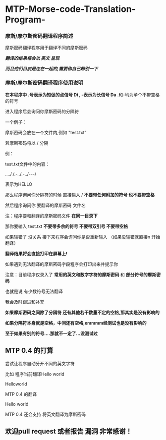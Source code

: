 # MTP-Morse-code-Translation-Program-

### 摩斯/摩尔斯密码翻译程序简述

摩斯密码翻译程序用于翻译不同的摩斯密码

***翻译的结果将会以 英文 呈现***

***而且他们目前是连在一起的,需要你自己辨别一下***

### 摩斯/摩尔斯密码翻译程序使用说明


**在本程序中 .号表示为短促的点信号 Di  ,  -表示为长信号 Da**  .和-均为单个不带空格的符号

进入程序后会询问你摩斯密码的分隔符 

一个例子：

摩斯密码会放在一个文件内,例如 "test.txt"

若摩斯密码将以 / 分隔  

例：

test.txt文件中的内容：

...././.-../.-../---/

表示为HELLO

那么程序询问你分隔符的时候 直接输入 /  **不要带任何附加的符号 也不要带空格**

然后程序询问你 要翻译的摩斯密码 文件名  

注：程序要和翻译的摩斯密码文件 **在同一目录下**

那你要输入 test.txt  **不要带多余的符号 不要带双引号 不要带空格**

如果输错了 没关系 接下来程序会询问你是否重新输入 （如果没输错就直接n 开始翻译）

**翻译结果将会直接打印在屏幕上!**

如果遇到无法翻译的摩斯密码字段程序会打印出来并提示你


注意：目前程序仅录入了 **常用的英文和数字字符的摩斯密码** 和 **部分符号的摩斯密码**  

也就是说 有少数符号无法翻译  

我会及时跟进和补充

**如果摩斯密码之间除了分隔符 还有其他若干数量不定的空格,那其实是没有影响的**

**如果分隔符本身就是空格，中间还有空格,emmmm经测试也是没有影响的**

**至于如果有别的符号....那就不一定了...没测试过**

## MTP 0.4 的打算 

尝试让程序自动分开不同的英文字符 

比如 程序当前翻译Hello world

Helloworld

MTP 0.4 的翻译

Hello world

MTP 0.4 还会支持 将英文翻译为摩斯密码

## 欢迎pull request 或者报告 漏洞  非常感谢！
